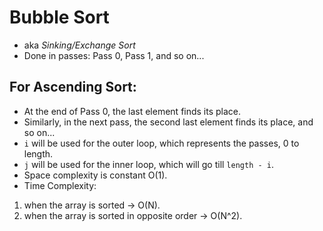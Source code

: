 # **Bubble Sort**
- aka *Sinking/Exchange Sort*
- Done in passes: Pass 0, Pass 1, and so on...

## For Ascending Sort:
- At the end of Pass 0, the last element finds its place.
- Similarly, in the next pass, the second last element finds its place, and so on...
- `i` will be used for the outer loop, which represents the passes, 0 to length.
- `j` will be used for the inner loop, which will go till `length - i`.
- Space complexity is constant O(1).
- Time Complexity:
 1. when the array is sorted -> O(N).
 2. when the array is sorted in opposite order -> O(N^2).